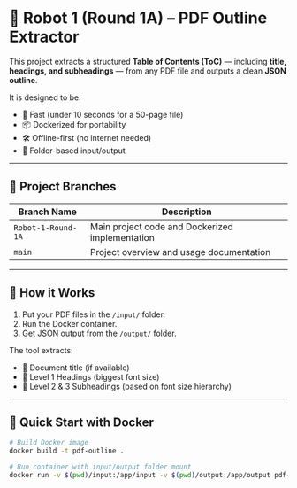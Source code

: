 # 🧠 Robot 1 (Round 1A) – PDF Outline Extractor

This project extracts a structured **Table of Contents (ToC)** — including **title, headings, and subheadings** — from any PDF file and outputs a clean **JSON outline**.

It is designed to be:
- 🚀 Fast (under 10 seconds for a 50-page file)
- 📦 Dockerized for portability
- 🛠️ Offline-first (no internet needed)
- 📂 Folder-based input/output

---

## 📁 Project Branches

| Branch Name               | Description                                       |
|---------------------------|---------------------------------------------------|
| `Robot-1-Round-1A`        | Main project code and Dockerized implementation  |
| `main`                    | Project overview and usage documentation         |

---

## 🧰 How it Works

1. Put your PDF files in the `/input/` folder.
2. Run the Docker container.
3. Get JSON output from the `/output/` folder.

The tool extracts:
- 📌 Document title (if available)
- 📌 Level 1 Headings (biggest font size)
- 📌 Level 2 & 3 Subheadings (based on font size hierarchy)

---

## 🐳 Quick Start with Docker

```bash
# Build Docker image
docker build -t pdf-outline .

# Run container with input/output folder mount
docker run -v $(pwd)/input:/app/input -v $(pwd)/output:/app/output pdf-outline
